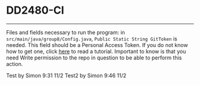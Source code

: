 # DD2480-CI

---------
Files and fields necessary to run the program:
in `src/main/java/group8/Config.java`, `Public Static String GitToken` is needed. 
This field should be a Personal Access Token. If you do not know how to get one, click 
[here](https://docs.github.com/en/authentication/keeping-your-account-and-data-secure/creating-a-personal-access-token) 
to read a tutorial. Important to know is that you need Write permission to the repo in question to be able to perform this action.
 
 
 Test by Simon 9:31 11/2
 Test2 by Simon 9:46 11/2
